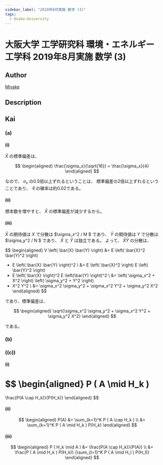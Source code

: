 ```yaml
---
sidebar_label: "2019年8月実施 数学 (3)"
tags:
  - Osaka-University
---
```

# 大阪大学 工学研究科 環境・エネルギー工学科 2019年8月実施 数学 (3)

## **Author**
[Miyake](https://miyake.github.io/exams/index.html)

## **Description**

## **Kai**
### (a)
#### (i)
$\bar{X}$ の標準偏差は、

$$
\begin{aligned}
\frac{\sigma_x}{\sqrt{16}} = \frac{\sigma_x}{4}
\end{aligned}
$$

なので、 $\sigma_x$ の0.5倍以上ずれるということは、
標準偏差の2倍以上ずれるということであり、
その確率は約0.02である。

#### (ii)
標本数を増やすと、 $\bar{X}$ の標準偏差が減少するから。

#### (iii)
$\bar{X}$ の期待値は $X$ で分散は $\sigma_x^2 / M $ であり、
$\bar{Y}$ の期待値は $Y$ で分散は $\sigma_y^2 / N $ であり、
$\bar{X}$ と $\bar{Y}$ は独立である。
よって、 $\bar{X} \bar{Y}$ の分散は、

$$
\begin{aligned}
V \left( \bar{X} \bar{Y} \right)
&=
E \left( \bar{X}^2 \bar{Y}^2 \right)
- E \left( \bar{X} \bar{Y} \right)^2
\\
&=
E \left( \bar{X}^2 \right) E \left( \bar{Y}^2 \right)
- E \left( \bar{X} \right)^2 E \left(\bar{Y} \right)^2
\\
&=
\left( \sigma_x^2 + X^2 \right) \left( \sigma_y^2 + Y^2 \right)
- X^2 Y^2
\\
&=
\sigma_x^2 \sigma_y^2 + \sigma_x^2 Y^2 + \sigma_y^2 X^2
\end{aligned}
$$

であり、標準偏差は、

$$
\begin{aligned}
\sqrt{\sigma_x^2 \sigma_y^2 + \sigma_x^2 Y^2 + \sigma_y^2 X^2}
\end{aligned}
$$

である。

### (b)

### (\(c\))
#### (i)

$$
\begin{aligned}
P ( A \mid H_k )
=
\frac{P(A \cap H_k)}{P(H_k)}
\end{aligned}
$$

#### (ii)

$$
\begin{aligned}
P(A)
&=
\sum_{k=1}^K P ( A \cap H_k )
\\
&=
\sum_{k=1}^K P ( A \mid H_k ) P(H_k)
\end{aligned}
$$

#### (iii)

$$
\begin{aligned}
P ( H_k \mid A )
&=
\frac{P(A \cap H_k)}{P(A)}
\\
&=
\frac{P ( A \mid H_k ) P(H_k)}
{\sum_{l=1}^K P ( A \mid H_l ) P(H_l)}
\end{aligned}
$$